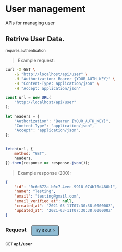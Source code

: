 # User management

APIs for managing user

## Retrive User Data.

<small class="badge badge-darkred">requires authentication</small>



> Example request:

```bash
curl -X GET \
    -G "http://localhost/api/user" \
    -H "Authorization: Bearer {YOUR_AUTH_KEY}" \
    -H "Content-Type: application/json" \
    -H "Accept: application/json"
```

```javascript
const url = new URL(
    "http://localhost/api/user"
);

let headers = {
    "Authorization": "Bearer {YOUR_AUTH_KEY}",
    "Content-Type": "application/json",
    "Accept": "application/json",
};


fetch(url, {
    method: "GET",
    headers,
}).then(response => response.json());
```


> Example response (200):

```json
{
    "id": "0c6d672a-b0c7-4eec-9918-074b70d480b1",
    "name": "Testing",
    "email": "testing@gmail.com",
    "email_verified_at": null,
    "created_at": "2021-03-11T07:30:38.000000Z",
    "updated_at": "2021-03-11T07:30:38.000000Z"
}
```
<div id="execution-results-GETapi-user" hidden>
    <blockquote>Received response<span id="execution-response-status-GETapi-user"></span>:</blockquote>
    <pre class="json"><code id="execution-response-content-GETapi-user"></code></pre>
</div>
<div id="execution-error-GETapi-user" hidden>
    <blockquote>Request failed with error:</blockquote>
    <pre><code id="execution-error-message-GETapi-user"></code></pre>
</div>
<form id="form-GETapi-user" data-method="GET" data-path="api/user" data-authed="1" data-hasfiles="0" data-headers='{"Authorization":"Bearer {YOUR_AUTH_KEY}","Content-Type":"application\/json","Accept":"application\/json"}' onsubmit="event.preventDefault(); executeTryOut('GETapi-user', this);">
<h3>
    Request&nbsp;&nbsp;&nbsp;
        <button type="button" style="background-color: #8fbcd4; padding: 5px 10px; border-radius: 5px; border-width: thin;" id="btn-tryout-GETapi-user" onclick="tryItOut('GETapi-user');">Try it out ⚡</button>
    <button type="button" style="background-color: #c97a7e; padding: 5px 10px; border-radius: 5px; border-width: thin;" id="btn-canceltryout-GETapi-user" onclick="cancelTryOut('GETapi-user');" hidden>Cancel</button>&nbsp;&nbsp;
    <button type="submit" style="background-color: #6ac174; padding: 5px 10px; border-radius: 5px; border-width: thin;" id="btn-executetryout-GETapi-user" hidden>Send Request 💥</button>
    </h3>
<p>
<small class="badge badge-green">GET</small>
 <b><code>api/user</code></b>
</p>
<p>
<label id="auth-GETapi-user" hidden>Authorization header: <b><code>Bearer </code></b><input type="text" name="Authorization" data-prefix="Bearer " data-endpoint="GETapi-user" data-component="header"></label>
</p>
</form>



